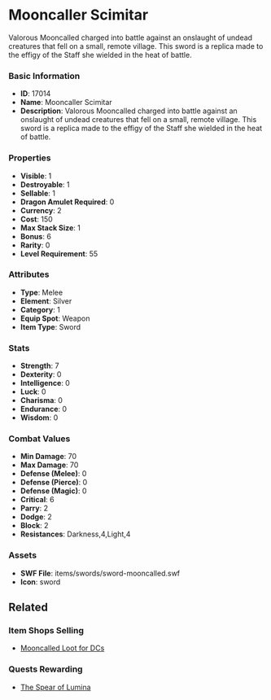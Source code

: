 # Mooncaller Scimitar

Valorous Mooncalled charged into battle against an onslaught of undead creatures that fell on a small, remote village. This sword is a replica made to the effigy of the Staff she wielded in the heat of battle.

### Basic Information

- **ID**: 17014
- **Name**: Mooncaller Scimitar
- **Description**: Valorous Mooncalled charged into battle against an onslaught of undead creatures that fell on a small, remote village. This sword is a replica made to the effigy of the Staff she wielded in the heat of battle.

### Properties

- **Visible**: 1
- **Destroyable**: 1
- **Sellable**: 1
- **Dragon Amulet Required**: 0
- **Currency**: 2
- **Cost**: 150
- **Max Stack Size**: 1
- **Bonus**: 6
- **Rarity**: 0
- **Level Requirement**: 55

### Attributes

- **Type**: Melee
- **Element**: Silver
- **Category**: 1
- **Equip Spot**: Weapon
- **Item Type**: Sword

### Stats

- **Strength**: 7
- **Dexterity**: 0
- **Intelligence**: 0
- **Luck**: 0
- **Charisma**: 0
- **Endurance**: 0
- **Wisdom**: 0

### Combat Values

- **Min Damage**: 70
- **Max Damage**: 70
- **Defense (Melee)**: 0
- **Defense (Pierce)**: 0
- **Defense (Magic)**: 0
- **Critical**: 6
- **Parry**: 2
- **Dodge**: 2
- **Block**: 2
- **Resistances**: Darkness,4,Light,4

### Assets

- **SWF File**: items/swords/sword-mooncalled.swf
- **Icon**: sword

## Related

### Item Shops Selling

- [Mooncalled Loot for DCs](../item-shops/544-mooncalled-loot-for-dcs.md)

### Quests Rewarding

- [The Spear of Lumina](../quests/1415-the-spear-of-lumina.md)

